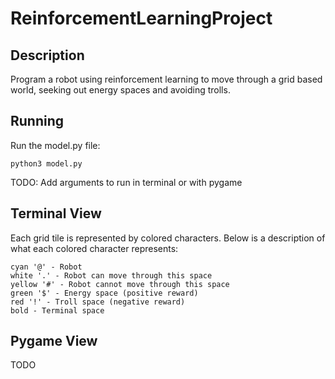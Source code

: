 # ReinforcementLearningProject

## Description

Program a robot using reinforcement learning to move through
a grid based world, seeking out energy spaces
and avoiding trolls.

## Running

Run the model.py file:

    python3 model.py

TODO: Add arguments to run in terminal or with pygame

## Terminal View

Each grid tile is represented by colored characters.
Below is a description of what each colored character represents:

    cyan '@' - Robot
    white '.' - Robot can move through this space
    yellow '#' - Robot cannot move through this space
    green '$' - Energy space (positive reward)
    red '!' - Troll space (negative reward)
    bold - Terminal space

## Pygame View

TODO